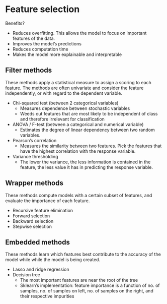 # Feature selection

Benefits?

- Reduces overfitting. This allows the model to focus on important features of the data.
- Improves the model’s predictions
- Reduces computation time
- Makes the model more explainable and interpretable

## **Filter methods**

These methods apply a statistical measure to assign a scoring to each feature. The methods are often univariate and consider the feature independently, or with regard to the dependent variable.

- Chi-squared test (between 2 categorical variables)
    - Measures dependence between stochastic variables
    - Weeds out features that are most likely to be independent of class and therefore irrelevant for classification
- ANOVA / F-test (between a categorical and numerical variable)
    - Estimates the degree of linear dependency between two random variables.
- Pearson’s correlation
    - Measures the similarity between two features. Pick the features that have the highest correlation with the response variable.
- Variance thresholding
    - The lower the variance, the less information is contained in the feature, the less value it has in predicting the response variable.

## **Wrapper methods**

These methods compute models with a certain subset of features, and evaluate the importance of each feature.

- Recursive feature elimination
- Forward selection
- Backward selection
- Stepwise selection

## **Embedded methods**

These methods learn which features best contribute to the accuracy of the model while while the model is being created.

- Lasso and ridge regression
- Decision tree
    - The most important features are near the root of the tree
    - Sklearn’s implementation: feature importance is a function of no. of samples, no. of samples on left, no. of samples on the right, and their respective impurities

